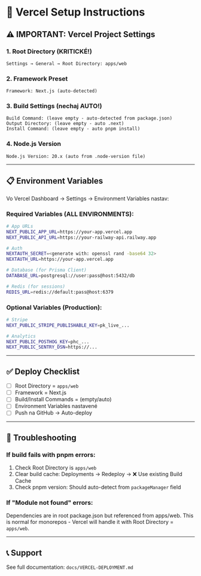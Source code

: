 # 🚀 Vercel Setup Instructions

## ⚠️ IMPORTANT: Vercel Project Settings

### 1. **Root Directory** (KRITICKÉ!)
```
Settings → General → Root Directory: apps/web
```

### 2. **Framework Preset**
```
Framework: Next.js (auto-detected)
```

### 3. **Build Settings** (nechaj AUTO!)
```
Build Command: (leave empty - auto-detected from package.json)
Output Directory: (leave empty - auto .next)
Install Command: (leave empty - auto pnpm install)
```

### 4. **Node.js Version**
```
Node.js Version: 20.x (auto from .node-version file)
```

---

## 📋 Environment Variables

Vo Vercel Dashboard → Settings → Environment Variables nastav:

### Required Variables (ALL ENVIRONMENTS):

```bash
# App URLs
NEXT_PUBLIC_APP_URL=https://your-app.vercel.app
NEXT_PUBLIC_API_URL=https://your-railway-api.railway.app

# Auth
NEXTAUTH_SECRET=<generate with: openssl rand -base64 32>
NEXTAUTH_URL=https://your-app.vercel.app

# Database (for Prisma Client)
DATABASE_URL=postgresql://user:pass@host:5432/db

# Redis (for sessions)
REDIS_URL=redis://default:pass@host:6379
```

### Optional Variables (Production):

```bash
# Stripe
NEXT_PUBLIC_STRIPE_PUBLISHABLE_KEY=pk_live_...

# Analytics
NEXT_PUBLIC_POSTHOG_KEY=phc_...
NEXT_PUBLIC_SENTRY_DSN=https://...
```

---

## ✅ Deploy Checklist

- [ ] Root Directory = `apps/web`
- [ ] Framework = Next.js
- [ ] Build/Install Commands = (empty/auto)
- [ ] Environment Variables nastavené
- [ ] Push na GitHub → Auto-deploy

---

## 🐛 Troubleshooting

### If build fails with pnpm errors:
1. Check Root Directory is `apps/web`
2. Clear build cache: Deployments → Redeploy → ❌ Use existing Build Cache
3. Check pnpm version: Should auto-detect from `packageManager` field

### If "Module not found" errors:
Dependencies are in root package.json but referenced from apps/web.
This is normal for monorepos - Vercel will handle it with Root Directory = `apps/web`.

---

## 📞 Support

See full documentation: `docs/VERCEL-DEPLOYMENT.md`
